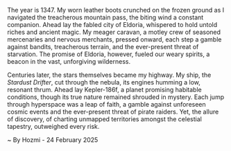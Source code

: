
The year is 1347.  My worn leather boots crunched on the frozen ground as I navigated the treacherous mountain pass, the biting wind a constant companion.  Ahead lay the fabled city of Eldoria, whispered to hold untold riches and ancient magic.  My meager caravan, a motley crew of seasoned mercenaries and nervous merchants, pressed onward, each step a gamble against bandits, treacherous terrain, and the ever-present threat of starvation.  The promise of Eldoria, however, fueled our weary spirits, a beacon in the vast, unforgiving wilderness.


Centuries later, the stars themselves became my highway.  My ship, the *Stardust Drifter*, cut through the nebula, its engines humming a low, resonant thrum.  Ahead lay Kepler-186f, a planet promising habitable conditions, though its true nature remained shrouded in mystery.  Each jump through hyperspace was a leap of faith, a gamble against unforeseen cosmic events and the ever-present threat of pirate raiders. Yet, the allure of discovery, of charting unmapped territories amongst the celestial tapestry, outweighed every risk.

~ By Hozmi - 24 February 2025
